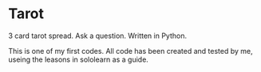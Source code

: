 # Tarot
3 card tarot spread. Ask a question. Written in Python.  

This is one of my first codes. All code has been created and tested by me, useing the leasons in sololearn as a guide.
